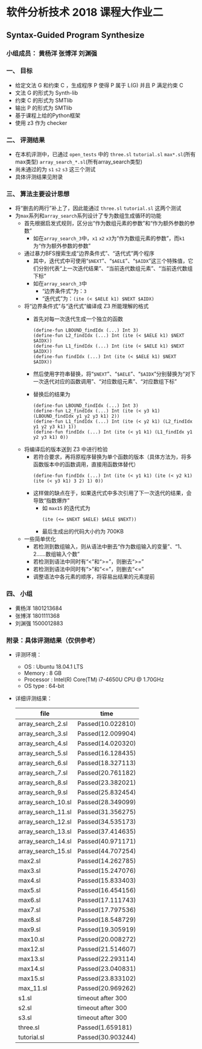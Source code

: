 # 软件分析技术 2018 课程大作业二
## Syntax-Guided Program Synthesize
### 小组成员： 黄杨洋 张博洋 刘渊强
### 一、 目标
* 给定文法 G 和约束 C ，生成程序 P 使得 P 属于 L(G) 并且 P 满足约束 C
* 文法 G 的形式为 Synth-lib
* 约束 C 的形式为 SMTlib
* 输出 P 的形式为 SMTlib
* 基于课程上给的Python框架
* 使用 z3 作为 checker
### 二、 评测结果
* 在本机评测中，已通过 `open_tests` 中的 `three.sl` `tutorial.sl` `max*.sl`(所有max类型) `array_search_*.sl`(所有array_search类型)
* 尚未通过的为 `s1` `s2` `s3` 这三个测试
* 具体评测结果见附录
### 三、 算法主要设计思想
* 将“删去的两行”补上了，因此能通过 `three.sl` `tutorial.sl` 这两个测试
* 为`max`系列和`array_search`系列设计了专为数组生成循环的功能
  * 首先根据启发式规则，区分出“作为数组元素的参数”和“作为额外参数的参数”
    * 如在`array_search_3`中，`x1` `x2` `x3`为“作为数组元素的参数”，而`k1`为“作为额外参数的参数”
  * 通过暴力BFS搜索生成“边界条件式”、“迭代式”两个程序
    * 其中，迭代式中可使用“`$NEXT`”、“`$AELE`”、“`$AIDX`”这三个特殊值，它们分别代表“上一次迭代结果”、“当前迭代数组元素”、“当前迭代数组下标”
    * 如在`array_search_3`中
      * “边界条件式”为：`3`
      * “迭代式”为：`(ite (< $AELE k1) $NEXT $AIDX)`
  * 将“边界条件式”与“迭代式”编译成 Z3 所能理解的格式
    * 首先对每一次迭代生成一个独立的函数
        ```
        (define-fun LBOUND_findIdx (...) Int 3)
        (define-fun L2_findIdx (...) Int (ite (< $AELE k1) $NEXT $AIDX))
        (define-fun L1_findIdx (...) Int (ite (< $AELE k1) $NEXT $AIDX))
        (define-fun findIdx (...) Int (ite (< $AELE k1) $NEXT $AIDX))
        ```

    * 然后使用字符串替换，将“`$NEXT`”、“`$AELE`”、“`$AIDX`”分别替换为“对下一次迭代对应的函数调用”、“对应数组元素”、“对应数组下标”
    * 替换后的结果为
        ```
        (define-fun LBOUND_findIdx (...) Int 3)
        (define-fun L2_findIdx (...) Int (ite (< y3 k1) (LBOUND_findIdx y1 y2 y3 k1) 2))
        (define-fun L1_findIdx (...) Int (ite (< y2 k1) (L2_findIdx y1 y2 y3 k1) 1))
        (define-fun findIdx (...) Int (ite (< y1 k1) (L1_findIdx y1 y2 y3 k1) 0))
        ```
  * 将编译后的版本送到 Z3 中进行检验
    * 若符合要求，再将原程序替换为单个函数的版本（具体方法为，将多函数版本中的函数调用，直接用函数体替代）
        ```
        (define-fun findIdx (...) Int (ite (< y1 k1) (ite (< y2 k1) (ite (< y3 k1) 3 2) 1) 0))
        ```
    * 这样做的缺点在于，如果迭代式中多次引用了下一次迭代的结果，会导致“指数爆炸”
      * 如 `max15` 的迭代式为
        ```
        (ite (<= $NEXT $AELE) $AELE $NEXT))
        ```
      * 最后生成出的代码大小约为 700KB
  * 一些简单优化
    * 若检测到数组输入，则从语法中删去“作为数组输入的变量”、“1、2……数组输入个数”
    * 若检测到语法中同时有“<”和“>=”，则删去“>=”
    * 若检测到语法中同时有“>”和“<=”，则删去“<=”
    * 调整语法中各元素的顺序，将容易出结果的元素提前

### 四、 小组
* 黄杨洋 1801213684
* 张博洋 1801111368
* 刘渊强 1500012883
### 附录：具体评测结果（仅供参考）
* 评测环境：
  * OS : Ubuntu 18.04.1 LTS
  * Memory : 8 GB
  * Processor : Intel(R) Core(TM) i7-4650U CPU @ 1.70GHz
  * OS type : 64-bit
* 详细评测结果：

    | file | time |
    |------|------|
    |array_search_2.sl|Passed(10.022810)|
    |array_search_3.sl|Passed(12.009904)|
    |array_search_4.sl|Passed(14.020320)|
    |array_search_5.sl|Passed(16.128435)|
    |array_search_6.sl|Passed(18.327113)|
    |array_search_7.sl|Passed(20.761182)|
    |array_search_8.sl|Passed(23.382021)|
    |array_search_9.sl|Passed(25.832454)|
    |array_search_10.sl|Passed(28.349099)|
    |array_search_11.sl|Passed(31.356275)|
    |array_search_12.sl|Passed(34.535173)|
    |array_search_13.sl|Passed(37.414635)|
    |array_search_14.sl|Passed(40.971171)|
    |array_search_15.sl|Passed(44.707254)|
    |max2.sl|Passed(14.262785)|
    |max3.sl|Passed(15.247076)|
    |max4.sl|Passed(15.833403)|
    |max5.sl|Passed(16.454156)|
    |max6.sl|Passed(17.111743)|
    |max7.sl|Passed(17.797536)|
    |max8.sl|Passed(18.548729)|
    |max9.sl|Passed(19.305919)|
    |max10.sl|Passed(20.008272)|
    |max12.sl|Passed(21.514607)|
    |max13.sl|Passed(22.293114)|
    |max14.sl|Passed(23.040831)|
    |max15.sl|Passed(23.833102)|
    |max_11.sl|Passed(20.969262)|
    |s1.sl|timeout after 300|
    |s2.sl|timeout after 300|
    |s3.sl|timeout after 300|
    |three.sl|Passed(1.659181)|
    |tutorial.sl|Passed(30.903244)|
